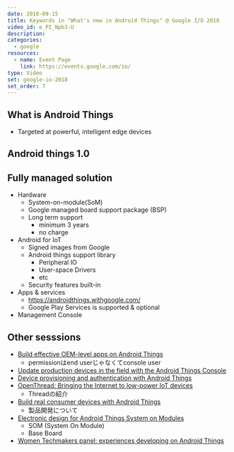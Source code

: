 ```yaml
---
date: 2018-09-15
title: Keywords in "What's new in Android Things" @ Google I/O 2018
video_id: e_PI_Npb3-U
description:
categories:
  - google
resources:
  - name: Event Page
    link: https://events.google.com/io/
type: Video
set: google-io-2018
set_order: 7
---
```


## What is Android Things
- Targeted at powerful, intelligent edge devices
## Android things 1.0
## Fully managed solution
- Hardware
  - System-on-module(SoM)
  - Google managed board support package (BSP)
  - Long term support
    - minimum 3 years
    - no charge
- Android for IoT
  - Signed images from Google
  - Android things support library
    - Peripheral IO
    - User-space Drivers
    - etc
  - Security features built-in
- Apps & services
  - https://androidthings.withgoogle.com/
  - Google Play Services is supported & optional
- Management Console

## Other sesssions
- [Build effective OEM-level apps on Android Things](https://www.youtube.com/watch?v=dVtYVjGGYmE)
  - permissionはend userじゃなくてconsole user
- [Update production devices in the field with the Android Things Console](https://www.youtube.com/watch?v=PDBG9U-oNXY)
- [Device provisioning and authentication with Android Things](https://www.youtube.com/watch?v=gkjV-TWLkIc)
- [OpenThread: Bringing the Internet to low-power IoT devices](https://www.youtube.com/watch?v=JPXw5Hw--4M)
  - Threadの紹介
- [Build real consumer devices with Android Things](https://www.youtube.com/watch?v=zBpP2kxDa2M)
  - 製品開発について
- [Electronic design for Android Things System on Modules](https://www.youtube.com/watch?v=cyphkm5XluA)
  - SOM (System On Module)
  - Base Board
- [Women Techmakers panel: experiences developing on Android Things](https://www.youtube.com/watch?v=ffxkzgvn_1Q)
